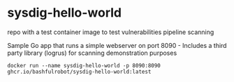# sysdig-hello-world

repo with a test container image to test vulnerabilities pipeline scanning

Sample Go app that runs a simple webserver on port 8090 - Includes a third party library (logrus) for scanning demonstration purposes

`docker run --name sysdig-hello-world -p 8090:8090 ghcr.io/bashfulrobot/sysdig-hello-world:latest`
